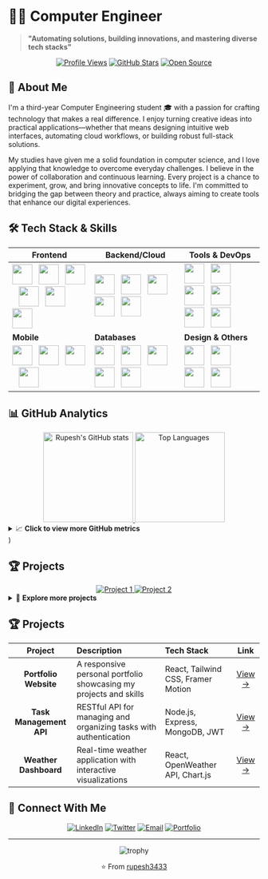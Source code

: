 # 👨‍💻 Computer Engineer

> **"Automating solutions, building innovations, and mastering diverse tech stacks"**

<div align="center">
  
[![Profile Views](https://komarev.com/ghpvc/?username=rupesh3433&style=flat-square&color=7B1FA2&label=PROFILE+VIEWS)](https://github.com/rupesh3433)
[![GitHub Stars](https://img.shields.io/github/stars/rupesh3433?style=flat-square&color=7B1FA2)](https://github.com/rupesh3433)
[![Open Source](https://img.shields.io/badge/OPEN%20SOURCE-❤-7B1FA2?style=flat-square)](https://github.com/rupesh3433)
  
</div>

## 🚀 About Me

I'm a third-year Computer Engineering student 🎓 with a passion for crafting technology that makes a real difference. I enjoy turning creative ideas into practical applications—whether that means designing intuitive web interfaces, automating cloud workflows, or building robust full-stack solutions.

My studies have given me a solid foundation in computer science, and I love applying that knowledge to overcome everyday challenges. I believe in the power of collaboration and continuous learning. Every project is a chance to experiment, grow, and bring innovative concepts to life. I'm committed to bridging the gap between theory and practice, always aiming to create tools that enhance our digital experiences.

## 🛠️ Tech Stack & Skills

<div align="center">
  
| **Frontend** | **Backend/Cloud** | **Tools & DevOps** |
|--------------|-------------------|------------------|
| <img src="https://cdn.jsdelivr.net/gh/devicons/devicon/icons/react/react-original.svg" width="40" height="40"/>&nbsp;&nbsp;&nbsp;<img src="https://cdn.jsdelivr.net/gh/devicons/devicon/icons/html5/html5-original.svg" width="40" height="40"/>&nbsp;&nbsp;&nbsp;<img src="https://cdn.jsdelivr.net/gh/devicons/devicon/icons/css3/css3-original.svg" width="40" height="40"/>&nbsp;&nbsp;&nbsp;<img src="https://cdn.jsdelivr.net/gh/devicons/devicon/icons/flutter/flutter-original.svg" width="40" height="40"/>&nbsp;&nbsp;&nbsp;<img src="https://cdn.jsdelivr.net/gh/devicons/devicon/icons/javascript/javascript-original.svg" width="40" height="40"/>&nbsp;&nbsp;&nbsp;<img src="https://cdn.jsdelivr.net/gh/devicons/devicon/icons/typescript/typescript-original.svg" width="40" height="40"/> | <img src="https://cdn.jsdelivr.net/gh/devicons/devicon/icons/nodejs/nodejs-original.svg" width="40" height="40"/>&nbsp;&nbsp;&nbsp;<img src="https://cdn.jsdelivr.net/gh/devicons/devicon/icons/python/python-original.svg" width="40" height="40"/>&nbsp;&nbsp;&nbsp;<img src="https://cdn.jsdelivr.net/gh/devicons/devicon/icons/azure/azure-original.svg" width="40" height="40"/>&nbsp;&nbsp;&nbsp;<img src="https://cdn.jsdelivr.net/gh/devicons/devicon/icons/java/java-original.svg" width="40" height="40"/>&nbsp;&nbsp;&nbsp;<img src="https://cdn.jsdelivr.net/gh/devicons/devicon/icons/django/django-plain.svg" width="40" height="40"/> | <img src="https://cdn.jsdelivr.net/gh/devicons/devicon/icons/docker/docker-original.svg" width="40" height="40"/>&nbsp;&nbsp;&nbsp;<img src="https://cdn.jsdelivr.net/gh/devicons/devicon/icons/kubernetes/kubernetes-plain.svg" width="40" height="40"/>&nbsp;&nbsp;&nbsp;<img src="https://cdn.jsdelivr.net/gh/devicons/devicon/icons/git/git-original.svg" width="40" height="40"/>&nbsp;&nbsp;&nbsp;<img src="https://cdn.jsdelivr.net/gh/devicons/devicon/icons/terraform/terraform-original.svg" width="40" height="40"/>&nbsp;&nbsp;&nbsp;<img src="https://cdn.jsdelivr.net/gh/devicons/devicon/icons/jenkins/jenkins-original.svg" width="40" height="40"/>&nbsp;&nbsp;&nbsp;<img src="https://cdn.jsdelivr.net/gh/devicons/devicon/icons/gitlab/gitlab-original.svg" width="40" height="40"/> |
| **Mobile** | **Databases** | **Design & Others** |
| <img src="https://cdn.jsdelivr.net/gh/devicons/devicon/icons/android/android-original.svg" width="40" height="40"/>&nbsp;&nbsp;&nbsp;<img src="https://cdn.jsdelivr.net/gh/devicons/devicon/icons/swift/swift-original.svg" width="40" height="40"/>&nbsp;&nbsp;&nbsp;<img src="https://cdn.jsdelivr.net/gh/devicons/devicon/icons/dart/dart-original.svg" width="40" height="40"/>&nbsp;&nbsp;&nbsp;<img src="https://cdn.jsdelivr.net/gh/devicons/devicon/icons/kotlin/kotlin-original.svg" width="40" height="40"/> | <img src="https://cdn.jsdelivr.net/gh/devicons/devicon/icons/mongodb/mongodb-original.svg" width="40" height="40"/>&nbsp;&nbsp;&nbsp;<img src="https://cdn.jsdelivr.net/gh/devicons/devicon/icons/mysql/mysql-original.svg" width="40" height="40"/>&nbsp;&nbsp;&nbsp;<img src="https://cdn.jsdelivr.net/gh/devicons/devicon/icons/postgresql/postgresql-original.svg" width="40" height="40"/>&nbsp;&nbsp;&nbsp;<img src="https://cdn.jsdelivr.net/gh/devicons/devicon/icons/redis/redis-original.svg" width="40" height="40"/>&nbsp;&nbsp;&nbsp;<img src="https://cdn.jsdelivr.net/gh/devicons/devicon/icons/firebase/firebase-plain.svg" width="40" height="40"/> | <img src="https://cdn.jsdelivr.net/gh/devicons/devicon/icons/figma/figma-original.svg" width="40" height="40"/>&nbsp;&nbsp;&nbsp;<img src="https://cdn.jsdelivr.net/gh/devicons/devicon/icons/sass/sass-original.svg" width="40" height="40"/>&nbsp;&nbsp;&nbsp;<img src="https://cdn.jsdelivr.net/gh/devicons/devicon/icons/vscode/vscode-original.svg" width="40" height="40"/>&nbsp;&nbsp;&nbsp;<img src="https://cdn.jsdelivr.net/gh/devicons/devicon/icons/graphql/graphql-plain.svg" width="40" height="40"/> |

</div>

## 📊 GitHub Analytics

<div align="center">
  <a href="https://github.com/rupesh3433">
    <img height="180em" src="https://github-readme-stats.vercel.app/api?username=rupesh3433&show_icons=true&theme=material-palenight&include_all_commits=true&count_private=true" alt="Rupesh's GitHub stats" />
  </a>
  <a href="https://github.com/rupesh3433?tab=repositories">
    <img height="180em" src="https://github-readme-stats.vercel.app/api/top-langs/?username=rupesh3433&layout=compact&langs_count=8&theme=material-palenight" alt="Top Languages" />
  </a>
</div>

<details>
  <summary>📈 <b>Click to view more GitHub metrics</b></summary>
  <div align="center">
    <br>
    <img src="https://github-profile-summary-cards.vercel.app/api/cards/profile-details?username=rupesh3433&theme=nord_dark" alt="GitHub Activity Summary" />
    <br><br>
    <img src="https://github-readme-stats.vercel.app/api?username=yourusername&show_icons=true&theme=material-palenight" alt="GitHub Streak Stats" />
    <br><br>
    <img src="https://github-readme-activity-graph.vercel.app/graph?username=rupesh3433&theme=material-palenight" alt="Contribution Graph" />
  </div>
</details>)


## 🏆 Projects

<div align="center">
  <a href="https://github.com/rupesh3433/project-name-1">
    <img src="https://github-readme-stats.vercel.app/api/pin/?username=rupesh3433&repo=project-name-1&theme=material-palenight" alt="Project 1" />
  </a>
  <a href="https://github.com/rupesh3433/project-name-2">
    <img src="https://github-readme-stats.vercel.app/api/pin/?username=rupesh3433&repo=project-name-2&theme=material-palenight" alt="Project 2" />
  </a>
</div>

<details>
  <summary>🔎 <b>Explore more projects</b></summary>
  <br>
  
  <!-- Project Card 1 -->
  <div style="margin-bottom:30px; padding:15px; border-radius:8px; background-color:#2D2B55; border-left:4px solid #A277FF;">
    <h3 style="margin-top:0; color:#A277FF;">📱 Portfolio Website</h3>
    <p style="color:#FFF;">A responsive personal portfolio showcasing my projects and skills with smooth animations and dark/light mode.</p>
    <div style="margin:10px 0; display:flex; gap:5px; flex-wrap:wrap;">
      <img src="https://img.shields.io/badge/React-20232A?style=for-the-badge&logo=react&logoColor=61DAFB" alt="React" />
      <img src="https://img.shields.io/badge/Tailwind_CSS-38B2AC?style=for-the-badge&logo=tailwind-css&logoColor=white" alt="Tailwind" />
      <img src="https://img.shields.io/badge/Framer_Motion-black?style=for-the-badge&logo=framer&logoColor=blue" alt="Framer Motion" />
    </div>
    <div style="margin-top:15px; display:flex; gap:10px;">
      <a href="https://github.com/rupesh3433/portfolio">
        <img src="https://img.shields.io/badge/Code-GitHub-blue?style=flat-square&logo=github" alt="GitHub Repo" />
      </a>
      <a href="https://portfolio-demo.com">
        <img src="https://img.shields.io/badge/Live-Demo-green?style=flat-square&logo=vercel" alt="Live Demo" />
      </a>
    </div>
  </div>
  
  <!-- Project Card 2 -->
  <div style="margin-bottom:30px; padding:15px; border-radius:8px; background-color:#2D2B55; border-left:4px solid #A277FF;">
    <h3 style="margin-top:0; color:#A277FF;">☁️ Task Management API</h3>
    <p style="color:#FFF;">RESTful API for managing tasks with user authentication, data validation, and comprehensive documentation.</p>
    <div style="margin:10px 0; display:flex; gap:5px; flex-wrap:wrap;">
      <img src="https://img.shields.io/badge/Node.js-339933?style=for-the-badge&logo=nodedotjs&logoColor=white" alt="Node.js" />
      <img src="https://img.shields.io/badge/Express-000000?style=for-the-badge&logo=express&logoColor=white" alt="Express" />
      <img src="https://img.shields.io/badge/MongoDB-47A248?style=for-the-badge&logo=mongodb&logoColor=white" alt="MongoDB" />
    </div>
    <div style="margin-top:15px; display:flex; gap:10px;">
      <a href="https://github.com/rupesh3433/task-api">
        <img src="https://img.shields.io/badge/Code-GitHub-blue?style=flat-square&logo=github" alt="GitHub Repo" />
      </a>
      <a href="https://documenter.getpostman.com/view/task-api-docs">
        <img src="https://img.shields.io/badge/API-Docs-orange?style=flat-square&logo=postman" alt="API Docs" />
      </a>
    </div>
  </div>
  
  <!-- Project Card 3 -->
  <div style="margin-bottom:30px; padding:15px; border-radius:8px; background-color:#2D2B55; border-left:4px solid #A277FF;">
    <h3 style="margin-top:0; color:#A277FF;">🌦️ Weather Dashboard</h3>
    <p style="color:#FFF;">Real-time weather application with interactive visualizations, location search, and 5-day forecasts.</p>
    <div style="margin:10px 0; display:flex; gap:5px; flex-wrap:wrap;">
      <img src="https://img.shields.io/badge/React-20232A?style=for-the-badge&logo=react&logoColor=61DAFB" alt="React" />
      <img src="https://img.shields.io/badge/Chart.js-FF6384?style=for-the-badge&logo=chart-dot-js&logoColor=white" alt="Chart.js" />
      <img src="https://img.shields.io/badge/API-OpenWeather-orange?style=for-the-badge" alt="OpenWeather API" />
    </div>
    <div style="margin-top:15px; display:flex; gap:10px;">
      <a href="https://github.com/rupesh3433/weather-app">
        <img src="https://img.shields.io/badge/Code-GitHub-blue?style=flat-square&logo=github" alt="GitHub Repo" />
      </a>
      <a href="https://weather-app-demo.com">
        <img src="https://img.shields.io/badge/Live-Demo-green?style=flat-square&logo=vercel" alt="Live Demo" />
      </a>
    </div>
  </div>
  
</details>


## 🏆 Projects

<div align="center">
  
| Project | Description | Tech Stack | Link |
|:-------:|:------------|:-----------|:----:|
| **Portfolio Website** | A responsive personal portfolio showcasing my projects and skills | React, Tailwind CSS, Framer Motion | [View →](https://github.com/rupesh3433) |
| **Task Management API** | RESTful API for managing and organizing tasks with authentication | Node.js, Express, MongoDB, JWT | [View →](https://github.com/rupesh3433) |
| **Weather Dashboard** | Real-time weather application with interactive visualizations | React, OpenWeather API, Chart.js | [View →](https://github.com/rupesh3433) |
  
</div>

## 🔗 Connect With Me

<div align="center">
  
[![LinkedIn](https://img.shields.io/badge/LinkedIn-0077B5?style=for-the-badge&logo=linkedin&logoColor=white)](https://linkedin.com/in/yourusername)
[![Twitter](https://img.shields.io/badge/Twitter-1DA1F2?style=for-the-badge&logo=twitter&logoColor=white)](https://twitter.com/yourusername)
[![Email](https://img.shields.io/badge/Email-D14836?style=for-the-badge&logo=gmail&logoColor=white)](mailto:your.email@example.com)
[![Portfolio](https://img.shields.io/badge/Portfolio-000000?style=for-the-badge&logo=About.me&logoColor=white)](https://yourportfolio.com)
  
</div>

---

<div align="center">
  <img src="https://github-profile-trophy.vercel.app/?username=rupesh3433&theme=nord&column=7" alt="trophy"/>
</div>

<div align="center">
  
⭐️ From [rupesh3433](https://github.com/rupesh3433)
  
</div>
